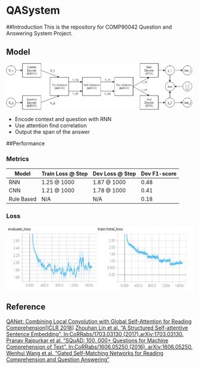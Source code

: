 # QASystem

##Introduction
This is the repository for COMP90042 Question and Answering System Project.  

## Model
![image](resources/RNNQANet.png)
- Encode context and question with RNN
- Use attention find correlation
- Output the span of the answer

##Performance
### Metrics
| Model      | Train Loss @ Step | Dev Loss @ Step | Dev F1-score |
|------------|-------------------|-----------------|--------------|
| RNN        | 1.25 @ 1000       | 1.87 @ 1000     | 0.48         |
| CNN        | 1.21 @ 1000       | 1.78 @ 1000     | 0.41         |
| Rule Based | N/A               | N/A             | 0.18         |

### Loss
![image](resources/loss.png)



## Reference
[QANet: Combining Local Convolution with Global Self-Attention for Reading Comprehension[ICLR 2018]](https://arxiv.org/abs/1804.09541)
[Zhouhan Lin et al. “A Structured Self-attentive Sentence Embedding”. In:CoRRabs/1703.03130 (2017).arXiv:1703.03130.](http://arxiv.org/abs/1703.03130.)
[ Pranav Rajpurkar et al. “SQuAD: 100, 000+ Questions for Machine Comprehension of Text”. In:CoRRabs/1606.05250 (2016). arXiv:1606.05250.](http://arxiv.org/abs/1606.05250.)
[Wenhui Wang et al. “Gated Self-Matching Networks for Reading Comprehension and Question Answering”](http://www.aclweb.org/anthology/P17-1018)

